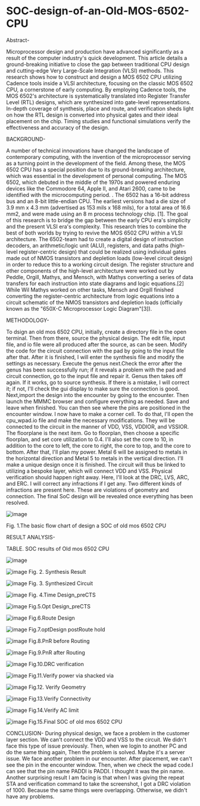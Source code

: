 # SOC-design-of-an-Old-MOS-6502-CPU

Abstract- 

Microprocessor design and production have advanced significantly as a result of the computer industry's quick development. This article details a ground-breaking initiative to close the gap between traditional CPU design and cutting-edge Very Large-Scale Integration (VLSI) methods. This research shows how to construct and design a MOS 6502 CPU utilizing Cadence tools inside a VLSI architecture, focusing on the classic MOS 6502 CPU, a cornerstone of early computing.  By employing Cadence tools, the MOS 6502's architecture is systematically translated into Register Transfer Level (RTL) designs, which are synthesized into gate-level representations. In-depth coverage of synthesis, place and route, and verification sheds light on how the RTL design is converted into physical gates and their ideal placement on the chip. Timing studies and functional simulations verify the effectiveness and accuracy of the design. 


BACKGROUND-

A number of technical innovations have changed the landscape of contemporary computing, with the invention of the microprocessor serving as a turning point in the development of the field. Among these, the MOS 6502 CPU has a special position due to its ground-breaking architecture, which was essential in the development of personal computing. The MOS 6502, which debuted in the middle of the 1970s and powered enduring devices like the Commodore 64, Apple II, and Atari 2600, came to be identified with the microcomputing period. . The 6502 has a 16-bit address bus and an 8-bit little-endian CPU. The earliest versions had a die size of 3.9 mm x 4.3 mm (advertised as 153 mils x 168 mils), for a total area of 16.6 mm2, and were made using an 8 m process technology chip. [1]. The goal of this research is to bridge the gap between the early CPU era's simplicity and the present VLSI era's complexity. This research tries to combine the best of both worlds by trying to revive the MOS 6502 CPU within a VLSI architecture. The 6502-team had to create a digital design of instruction decoders, an arithmetic/logic unit (ALU), registers, and data paths (high-level register-centric design) that could be realized using individual gates made out of NMOS transistors and depletion loads (low-level circuit design) in order to reduce this to a working circuit design. The register structure and other components of the high-level architecture were worked out by Peddle, Orgill, Mathys, and Mensch, with Mathys converting a series of data transfers for each instruction into state diagrams and logic equations.[2] While Wil Mathys worked on other tasks, Mensch and Orgill finished converting the register-centric architecture from logic equations into a circuit schematic of the NMOS transistors and depletion loads (officially known as the "650X-C Microprocessor Logic Diagram"[3]).


METHODOLOGY-

To dsign an old mos 6502 CPU, initially, create a directory file in the open terminal. Then from there, source the physical design. The edit file, input file, and io file were all produced after the source, as can be seen. Modify the code for the circuit connection with the pad by going to the input file after that. After it is finished, I will enter the synthesis file and modify the settings as necessary. Execute the genus next.Check the error after the genus has been successfully run; if it reveals a problem with the pad and circuit connection, go to the input file and repair it. Genus then takes off again. If it works, go to source synthesis. If there is a mistake, I will correct it; if not, I'll check the gui display to make sure the connection is good. Next,import the design into the encounter by going to the encounter. Then launch the MMMC browser and configure everything as needed. Save and leave when finished. You can then see where the pins are positioned in the encounter window. I now have to make a corner cell. To do that, I'll open the cpu_wpad.io file and make the necessary modifications. They will be connected to the circuit in the manner of VDD, VSS, VDDIOR, and VSSIOR. The floorplane is the next item. Go to floorplan, then choose a specific floorplan, and set core utilization to 0.4. I'll also set the core to 10, in addition to the core to left, the core to right, the core to top, and the core to bottom. After that, I'll plan my power. Metal 6 will be assigned to metals in the horizontal direction and Metal 5 to metals in the vertical direction. I'll make a unique design once it is finished. The circuit will thus be linked to utilizing a bespoke layer, which will connect VDD and VSS. Physical verification should happen right away. Here, I'll look at the DRC, LVS, ARC, and ERC. I will correct any infractions if I get any. Two different kinds of infractions are present here. These are violations of geometry and connection. The final SoC design will be revealed once everything has been resolved.

![image](https://github.com/johir95/SOC-design-of-an-Old-MOS-6502-CPU/assets/90377555/cd035da0-c2e3-4a99-987a-8c9dadeae2b4)

Fig. 1.The basic flow chart of design a SOC of old mos 6502 CPU






RESULT ANALYSIS-


TABLE. SOC results of Old mos 6502 CPU

![image](https://github.com/johir95/SOC-design-of-an-Old-MOS-6502-CPU/assets/90377555/258287f7-c548-46bd-a62d-72598acaa6b1)






![image](https://github.com/johir95/SOC-design-of-an-Old-MOS-6502-CPU/assets/90377555/37b6bf28-7fd6-48d5-a424-c7ef992932c9)
Fig. 2. Synthesis Result




![image](https://github.com/johir95/SOC-design-of-an-Old-MOS-6502-CPU/assets/90377555/aff4263e-a967-428f-af1d-5ffbedd25ccf)
Fig. 3. Synthesized Circuit



![image](https://github.com/johir95/SOC-design-of-an-Old-MOS-6502-CPU/assets/90377555/25fcf79c-274b-4c83-8be5-1d989262af02)
Fig. 4.Time Design_preCTS


![image](https://github.com/johir95/SOC-design-of-an-Old-MOS-6502-CPU/assets/90377555/65a606ff-9a57-4983-9134-d16f9c2e82c1)
Fig.5.Opt Design_preCTS



![image](https://github.com/johir95/SOC-design-of-an-Old-MOS-6502-CPU/assets/90377555/6c7343be-d4fa-4bec-8061-cba73e501090)
 Fig.6.Route Design




![image](https://github.com/johir95/SOC-design-of-an-Old-MOS-6502-CPU/assets/90377555/ef166985-394b-4002-bff1-bd58da4e1595)
Fig.7.optDesign postRoute hold 


![image](https://github.com/johir95/SOC-design-of-an-Old-MOS-6502-CPU/assets/90377555/63f2b1c0-2cb5-4584-877b-7f285d135695)
Fig.8.PnR before Routing



![image](https://github.com/johir95/SOC-design-of-an-Old-MOS-6502-CPU/assets/90377555/f097e81f-4ea7-4760-8621-844fb5d43654)
Fig.9.PnR after Routing



![image](https://github.com/johir95/SOC-design-of-an-Old-MOS-6502-CPU/assets/90377555/5c1a71b1-20b5-4c5f-90d1-dd0e72298016)
Fig.10.DRC verification



![image](https://github.com/johir95/SOC-design-of-an-Old-MOS-6502-CPU/assets/90377555/e597bd2b-120d-4921-a004-ce6081261873)
Fig.11.Verify power via shacked via




![image](https://github.com/johir95/SOC-design-of-an-Old-MOS-6502-CPU/assets/90377555/57e47442-c6ab-4c04-8e8a-08fbcbe8fa11)
Fig.12. Verify Geometry



![image](https://github.com/johir95/SOC-design-of-an-Old-MOS-6502-CPU/assets/90377555/3862137d-eb17-472e-bf34-1a2c3b502c85)
 Fig.13.Verify Connectivity
 


 ![image](https://github.com/johir95/SOC-design-of-an-Old-MOS-6502-CPU/assets/90377555/28eb016d-299a-4f6b-b48f-182cc8a8d829)
Fig.14.Verify AC limit




![image](https://github.com/johir95/SOC-design-of-an-Old-MOS-6502-CPU/assets/90377555/29dafd02-3870-4b44-99d4-65c16ec2be4a)
Fig.15.Final SOC of old  mos 6502 CPU 



CONCLUSION-
During physical design, we face a problem in the customer layer section. We can't connect the VDD and VSS to the circuit. We didn't face this type of issue previously. Then, when we login to another PC and do the same thing again, Then the problem is solved. Maybe it's a server issue. We face another problem in our encounter. After placement, we can't see the pin in the encounter window. Then, when we check the wpad code.I can see that the pin name PADDI is PADDI. I thought it was the pin name. Another surprising result I am facing is that when I was giving the repeat STA and verification command to take the screenshot, I got a DRC violation of 1000. Because the same things were overlapping. Otherwise, we didn't have any problems.


